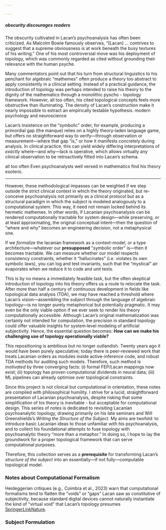 ```yaml
---

---
```




##### obscurity discourages readers

The obscurity cultivated in Lacan’s psychoanalysis has often been criticized.  As Malcolm Bowie famously observes, “[Lacan] … contrives to suggest that a supreme obviousness is at work beneath the busy textures of his writing.” One of his most controversial move was his deployment of topology, which was commonly regarded as cited without grounding their relevance with the human psyche.

Many commentators point out that his turn from structural linguistics to his penchant for algebraic “mathemes” often produce a theory too abstract to apply consistently in a clinical setting. Instead of a practical guidance, the introduction of topology was perhaps intended to raise his theory to the dignity of the mathematics through a monolithic pyscho - topology framework. However, all too often, his cited topological concepts feels more obstructive than illuminating. The density of Lacan’s construction make it nearly impossible to extract an empirically testable hypothesis. modern psychology and neuroscience 


Lacan’s insistence on the “symbolic” order, for example, producing a primordial gap (the manque) relies on a highly theory‐laden language game, but offers no straightforward way to verify—through observation or measurement—where that gap “is,” or how it manifests concretely during analysis. In clinical practice, this can yield widely differing interpretations of *exactly* where—and why—lack is operative, which allows virtually any clinical observation to be retroactively fitted into Lacan’s schema. 


all too often
Even psychoanalysts well versed in mathematics find his theory esoteric.

----

However, these methodological impasses can be weighted if we step outside the strict clinical context in which the theory originated, but re-conceive psychoanalysis not primarily as a clinical protocol but as a structural paradigm in which the subject is modeled analogously to a computational system. This way, it need not remain locked behind its hermetic mathemes. In other words, if Lacanian psychoanalysis can be rendered computationally tractable for system design—while preserving, or at least approximating, the original conceptual intent—then the question of “where and why” becomes an engineering decision, not a metaphysical one. 

If we _formalize_ the lacanian framework as a context-model, or a type architecture—whatever our **presupposed** "symbolic order" is—then it becomes tractable. We can measure whether our model respects consistency constraints, whether it “hallucinates” (i.e. violates its own symbolic laws), you can log and test invariants, such that the “mystical” air evaporates when we reduce it to code and unit tests.

This is by no means a immediately feasible task, but the often skeptical introduction of topology into his theory offers us a route to relocate the task. After more than half a century of continuous development in fields like topological data analysis (TDA), we may have reached a threshold where Lacan’s vision—assembling the _subject_ through the language of algebraic topology—is no longer purely metaphorical but potentially pragmatic. It may even be the only viable option if we ever seek to render his theory computationally accessible. Although Lacan’s original mathematization was certainly not intended for computation, the precision in standard topology could offer valuable insights for system‐level modeling of artificial subjectivity. Hence, the essential question becomes: **How can we make his challenging use of topology operationally viable?**

This repositioning is ambitious but no longer outlandish. Twenty years ago it would have been purely speculative; today there is peer-reviewed work that treats Lacanian orders as modules inside active-inference code, and robust TDA methods for auditing such models. Therefore, such method is _motivated_ by three converging facts: (i) formal FEP/Lacan mappings now exist; (ii) topology has proven computational dividends in neural data; (iii) ML pipelines can already optimise over topological constraints.

Since this project is not clinical but computational in orientation, these notes are compiled with philosophical humility. I strive for a lucid, straightforward presentation of Lacanian psychoanalysis, despite risking that some simplification of his theory is inevitable - but acceptable for computational design. This series of notes is dedicated to revisiting Lacanian psychoanalytic topology, drawing primarily on his late seminars and Will Greenshields’s _Writing the Structure of the Subject_. My aims are twofold: to introduce basic Lacanian ideas to those unfamiliar with his psychoanalysis, and to collect his foundational attempts to fuse topology with psychoanalytic theory “more than a metaphor.” In doing so, I hope to lay the groundwork for a proper topological framework that can serve computational purposes.

Therefore, this collection serves as a **prerequisite** for transforming Lacan’s _structure of the subject_ into an essentially—if not fully—computable topological model.

### Notes about Computational Formalism

 Heideggerian critiques (e.g., Coimbra et al., 2023) warn that computational formalisms tend to flatten the “voids” or “gaps” Lacan saw as constitutive of subjectivity, because standard digital devices cannot naturally instantiate the kind of “virtual void” that Lacan’s topology presumes [SpringerLink](https://link.springer.com/article/10.1057/s41282-023-00407-3?utm_source=chatgpt.com)[Nature](https://www.nature.com/articles/s41599-024-03857-x?utm_source=chatgpt.com).

### Subject Formulation





